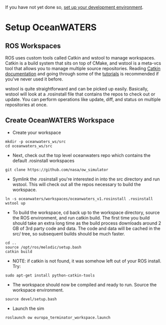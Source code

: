 If you have not yet done so, [set up your development environment](setup_dev_env.md).

Setup OceanWATERS
=================
ROS Workspaces
--------------
ROS uses custom tools called Catkin and wstool to manage workspaces. Catkin is a
build system that sits on top of CMake, and wstool is a meta-vcs tool that
allows you to manage multiple source repositories. Reading
[Catkin documentation](https://wiki.ros.org/catkin) and going through some of
the [tutorials](https://wiki.ros.org/catkin/Tutorials) is recommended if you've
never used it before.

wstool is quite straightforward and can be picked up easily. Basically, wstool
will look at a .rosinstall file that contains the repos to check out or update.
You can perform operations like update, diff, and status on multiple
repositories at once.

Create OceanWATERS Workspace
----------------------------
* Create your workspace
```
mkdir -p oceanwaters_ws/src
cd oceanwaters_ws/src
```
* Next, check out the top level oceanwaters repo which contains the default
.rosinstall workspaces
```
git clone https://github.com/nasa/ow_simulator
```
* Symlink the .rosinstall you're interested in into the src directory and run
wstool. This will check out all the repos necessary to build the workspace.
```
ln -s oceanwaters/workspaces/oceanwaters_v1.rosinstall .rosinstall
wstool up
```
* To build the workspace, cd back up to the workspace directory, source the ROS
environment, and run catkin build. The first time you build should take an extra
long time as the build process downloads around 2 GB of 3rd party code and data.
The code and data will be cached in the src/ tree, so subsequent builds should
be much faster.
```
cd ..
source /opt/ros/melodic/setup.bash
catkin build
```
* NOTE: if catkin is not found, it was somehow left out of your ROS install.  Try:
```
sudo apt-get install python-catkin-tools
```
* The workspace should now be compiled and ready to run. Source the workspace
environment.
```
source devel/setup.bash
```
* Launch the sim
```
roslaunch ow europa_terminator_workspace.launch
```

